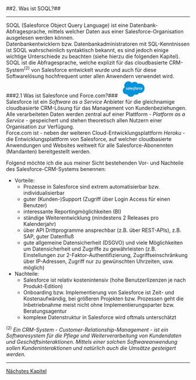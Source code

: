 ##2. Was ist SOQL?##
__________
SOQL (Salesforce Object Query Language) ist eine Datenbank-Abfragesprache, mittels welcher Daten aus einer Salesforce-Organisation ausgelesen werden können.  
Datenbankentwicklern bzw. Datenbankadministratoren mit SQL-Kenntnissen ist SOQL wahrscheinlich syntaktisch bekannt, es sind jedoch einige wichtige Unterschiede zu beachten (siehe hierzu die folgenden Kapitel). SOQL ist die Abfragesprache, welche explizit für das cloudbasierte CRM-System<sup>(2)</sup> von Salesforce entwickelt wurde und auch für diese Softwarelösung hochfrequent unter allen Anwendern verwendet wird. 
###2.1 Was ist Salesforce und Force.com?###
![Salesforce Logo](Salesforce-logo.png)  
Salesforce ist ein *Software as a Service* Anbieter für die gleichnamige cloudbasierte CRM-Lösung für das Management von Kundenbeziehungen. Alle verarbeiteten Daten werden zentral auf einer Plattform - *Platform as a Service* - gespeichert und stehen theoretisch allen Nutzern einer Organisation zur Verfügung.   
Force.com ist - neben der weiteren Cloud-Entwicklungsplattform *Heroku* - die Entwicklungsplattform von Salesforce, auf welcher cloudbasierte Anwendungen und Websites weltweit für alle Salesforce-Abonennten (Mandanten) bereitgestellt werden.   

Folgend möchte ich die aus meiner Sicht bestehenden Vor- und Nachteile des Salesforce-CRM-Systems benennen: 

* Vorteile:
  * Prozesse in Salesforce sind extrem automatisierbar bzw. individualisierbar
  * guter (Kunden-)Support (Zugriff über Login Access für einen Benutzer)
  * interessante Reportingmöglichkeiten (BI)
  * ständige Weiterentwicklung (mindestens 2 Releases pro Kalenderjahr)
  * über API Drittprogramme ansprechbar (z.B. über REST-APIs), z.B. SAP, guter Datenfluß
  * gute allgemeine Datensicherheit (DSGVO) und viele Möglichkeiten um Datensicherheit und Zugriffe zu gewährleisten (z.B. Einstellungen zur 2-Faktor-Authentifizierung, Zugriffseinschränkung über IP-Adressen, Zugriff nur zu gewünschten Uhrzeiten, usw. möglich)
* Nachteile: 
  * Salesforce ist relativ kostenintensiv (hohe Benutzerlizenzen je nach Produkt-Edition)
  * Onboarding bzw. Implementierung von Salesforce ist Zeit- und Kostenaufwändig, bei größeren Projekten bzw. Prozessen geht die Inbetriebnahme meist nicht ohne Implementierungsparter bzw. Beratungsagentur 
  * komplexe Datenstruktur in Salesforce wird oftmals unterschätzt
  
<sup>(2)</sup> *Ein CRM-System - Customer-Relationship-Management - ist ein Softwaresystem für die Pflege und Weiterverarbeitung von Kundendaten und Geschäftsinteraktionen. Mittels einer solchen Softwareanwendung sollen Kundeninteraktionen und natürlich auch die Umsätze gesteigert werden.* 

__________

[Nächstes Kapitel](Grundlagen.md)
